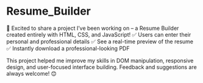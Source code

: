 # Resume_Builder
🎉 Excited to share a project I’ve been working on – a Resume Builder created entirely with HTML, CSS, and JavaScript!
✅ Users can enter their personal and professional details
✅ See a real-time preview of the resume
✅ Instantly download a professional-looking PDF

This project helped me improve my skills in DOM manipulation, responsive design, and user-focused interface building.
Feedback and suggestions are always welcome! 😊
